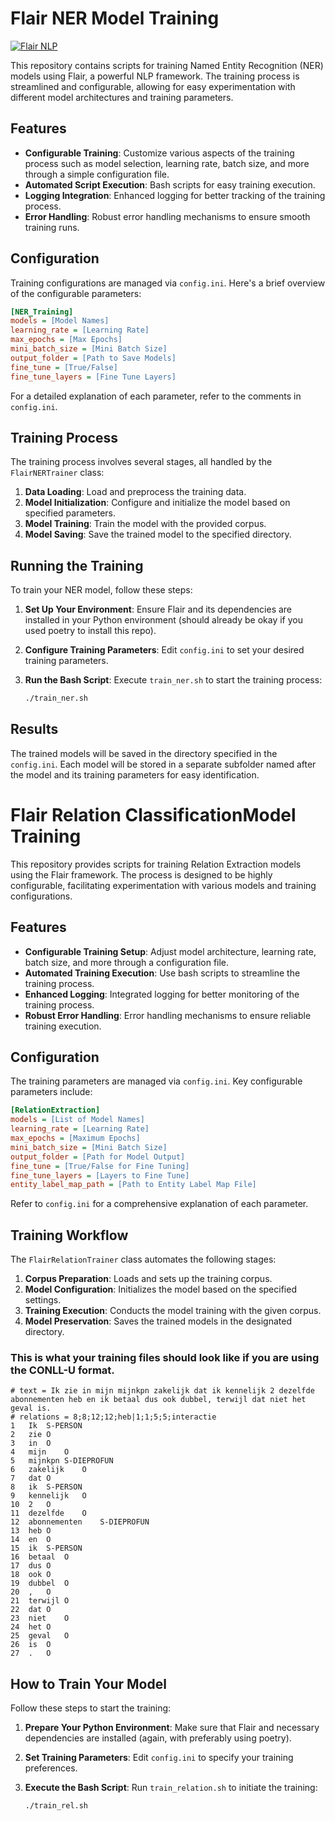 
# Flair NER Model Training

[![Flair NLP](https://github.com/flairNLP/flair/blob/master/resources/docs/flair_logo_2020_FINAL_day_dpi72.png#gh-light-mode-only)](https://github.com/flairNLP/flair)

This repository contains scripts for training Named Entity Recognition (NER) models using Flair, a powerful NLP framework. The training process is streamlined and configurable, allowing for easy experimentation with different model architectures and training parameters.

## Features

- **Configurable Training**: Customize various aspects of the training process such as model selection, learning rate, batch size, and more through a simple configuration file.
- **Automated Script Execution**: Bash scripts for easy training execution.
- **Logging Integration**: Enhanced logging for better tracking of the training process.
- **Error Handling**: Robust error handling mechanisms to ensure smooth training runs.

## Configuration

Training configurations are managed via `config.ini`. Here's a brief overview of the configurable parameters:

```ini
[NER_Training]
models = [Model Names]
learning_rate = [Learning Rate]
max_epochs = [Max Epochs]
mini_batch_size = [Mini Batch Size]
output_folder = [Path to Save Models]
fine_tune = [True/False]
fine_tune_layers = [Fine Tune Layers]
```

For a detailed explanation of each parameter, refer to the comments in `config.ini`.

## Training Process

The training process involves several stages, all handled by the `FlairNERTrainer` class:

1. **Data Loading**: Load and preprocess the training data.
2. **Model Initialization**: Configure and initialize the model based on specified parameters.
3. **Model Training**: Train the model with the provided corpus.
4. **Model Saving**: Save the trained model to the specified directory.

## Running the Training

To train your NER model, follow these steps:

1. **Set Up Your Environment**: Ensure Flair and its dependencies are installed in your Python environment (should already be okay if you used poetry to install this repo).

2. **Configure Training Parameters**: Edit `config.ini` to set your desired training parameters.

3. **Run the Bash Script**: Execute `train_ner.sh` to start the training process:

   ```bash
   ./train_ner.sh
   ```

## Results

The trained models will be saved in the directory specified in the `config.ini`. Each model will be stored in a separate subfolder named after the model and its training parameters for easy identification.


# Flair Relation ClassificationModel Training

This repository provides scripts for training Relation Extraction models using the Flair framework. The process is designed to be highly configurable, facilitating experimentation with various models and training configurations.

## Features

- **Configurable Training Setup**: Adjust model architecture, learning rate, batch size, and more through a configuration file.
- **Automated Training Execution**: Use bash scripts to streamline the training process.
- **Enhanced Logging**: Integrated logging for better monitoring of the training process.
- **Robust Error Handling**: Error handling mechanisms to ensure reliable training execution.

## Configuration

The training parameters are managed via `config.ini`. Key configurable parameters include:

```ini
[RelationExtraction]
models = [List of Model Names]
learning_rate = [Learning Rate]
max_epochs = [Maximum Epochs]
mini_batch_size = [Mini Batch Size]
output_folder = [Path for Model Output]
fine_tune = [True/False for Fine Tuning]
fine_tune_layers = [Layers to Fine Tune]
entity_label_map_path = [Path to Entity Label Map File]
```

Refer to `config.ini` for a comprehensive explanation of each parameter.

## Training Workflow

The `FlairRelationTrainer` class automates the following stages:

1. **Corpus Preparation**: Loads and sets up the training corpus.
2. **Model Configuration**: Initializes the model based on the specified settings.
3. **Training Execution**: Conducts the model training with the given corpus.
4. **Model Preservation**: Saves the trained models in the designated directory.

### This is what your training files should look like if you are using the CONLL-U format.

```
# text = Ik zie in mijn mijnkpn zakelijk dat ik kennelijk 2 dezelfde abonnementen heb en ik betaal dus ook dubbel, terwijl dat niet het geval is.
# relations = 8;8;12;12;heb|1;1;5;5;interactie
1	Ik	S-PERSON
2	zie	O
3	in	O
4	mijn	O
5	mijnkpn	S-DIEPROFUN
6	zakelijk	O
7	dat	O
8	ik	S-PERSON
9	kennelijk	O
10	2	O
11	dezelfde	O
12	abonnementen	S-DIEPROFUN
13	heb	O
14	en	O
15	ik	S-PERSON
16	betaal	O
17	dus	O
18	ook	O
19	dubbel	O
20	,	O
21	terwijl	O
22	dat	O
23	niet	O
24	het	O
25	geval	O
26	is	O
27	.	O
```

## How to Train Your Model

Follow these steps to start the training:

1. **Prepare Your Python Environment**: Make sure that Flair and necessary dependencies are installed (again, with preferably using poetry).

2. **Set Training Parameters**: Edit `config.ini` to specify your training preferences.

3. **Execute the Bash Script**: Run `train_relation.sh` to initiate the training:

   ```bash
   ./train_rel.sh
   ```


